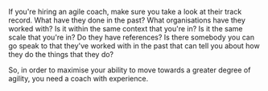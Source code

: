 If you're hiring an agile coach, make sure you take a look at their track record. What have they done in the past? What organisations have they worked with? Is it within the same context that you're in? Is it the same scale that you're in? Do they have references? Is there somebody you can go speak to that they've worked with in the past that can tell you about how they do the things that they do? 

So, in order to maximise your ability to move towards a greater degree of agility, you need a coach with experience.